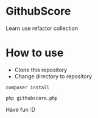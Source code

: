 # GithubScore
Learn use refactor collection

# How to use
- Clone this repository
- Change directory to repository

```
composer install

php githubscore.php
```

Have fun :D
